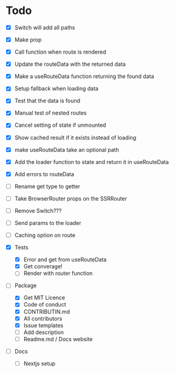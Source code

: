 # Todo

- [x] Switch will add all paths
- [x] Make prop
- [x] Call function when route is rendered
- [x] Update the routeData with the returned data
- [x] Make a useRouteData function returning the found data
- [x] Setup fallback when loading data
- [x] Test that the data is found
- [x] Manual test of nested routes
- [x] Cancel setting of state if unmounted
- [x] Show cached result if it exists instead of loading
- [x] make useRouteData take an optional path
- [x] Add the loader function to state and return it in useRouteData
- [x] Add errors to routeData
- [ ] Rename get type to getter
- [ ] Take BrowserRouter props on the SSRRouter
- [ ] Remove Switch???
- [ ] Send params to the loader
- [ ] Caching option on route

- [x] Tests

  - [x] Error and get from useRouteData
  - [x] Get converage!
  - [ ] Render with router function

- [ ] Package

  - [x] Get MIT Licence
  - [x] Code of conduct
  - [x] CONTRIBUTIN.md
  - [x] All contributors
  - [x] Issue templates
  - [ ] Add description
  - [ ] Readme.md / Docs website

- [ ] Docs
  - [ ] Nextjs setup
